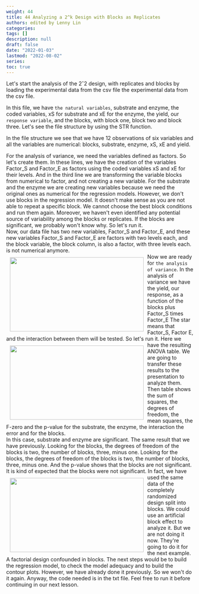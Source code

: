 ```yaml
---
weight: 44
title: 44 Analyzing a 2^k Design with Blocks as Replicates
authors: edited by Lenny Lin
categories: 
tags: []
description: null
draft: false
date: "2022-01-03"
lastmod: "2022-08-02"
series: 
toc: true
---
```





<!--more-->

Let's start the analysis of the 2ˆ2 design, with replicates and blocks by loading the experimental data from the csv file the experimental data from the csv file.  

In this file, we have `the natural variables`, substrate and enzyme, the coded variables, xS for substrate and xE for the enzyme, the yield, our `response variable`, and the blocks, with block one, block two and block three. Let's see the file structure by using the STR function.   

In the file structure we see that we have 12 observations of six variables and all the variables are numerical: blocks, substrate, enzyme, xS, xE and yield. 

For the analysis of variance, we need the variables defined as factors. So let's create them. In these lines, we have the creation of the variables Factor_S and Factor_E as factors using the coded variables xS and xE for their levels. And in the third line we are transforming the variable blocks from numerical to factor, and not creating a new variable. For the substrate and the enzyme we are creating new variables because we need the original ones as numerical for the regression models. However, we don't use blocks in the regression model. It doesn't make sense as you are not able to repeat a specific block. We cannot choose the best block conditions and run them again. Moreover, we haven't even identified any potential source of variability among the blocks or replicates. If the blocks are significant, we probably won't know why. So let's run it.  
Now, our data file has two new variables, Factor_S and Factor_E, and these new variables Factor_S and Factor_E are factors with two levels each, and the block variable, the block column, is also a factor, with three levels each. is not numerical anymore.   
<img width ="360" height= "200" src = "/docs/images/Screenshot 2022-08-04 163613.png" style ="float: left" HSPACE="10" VSPACE="10"/>
Now we are ready for `the analysis of variance`. In the analysis of variance we have the yield, our response, as a function of the blocks plus Factor_S times Factor_E The star means that Factor_S, Factor E, and the interaction between them will be tested. So let's run it. 
<img width ="360" height= "200" src = "/docs/images/Screenshot 2022-08-04 181645.png" style ="float: left" HSPACE="10" VSPACE="10"/>
Here we have the resulting ANOVA table. We are going to transfer these results to the presentation to analyze them. 
Then table shows the sum of squares, the degrees of freedom, the mean squares, the F-zero and the p-value for the substrate, the enzyme, the interaction the error and for the blocks.   
In this case, substrate and enzyme are significant. The same result that we have previously. Looking for the blocks, the degrees of freedom of the blocks is two, the number of blocks, three, minus one. Looking for the blocks, the degrees of freedom of the blocks is two, the number of blocks, three, minus one. And the p-value shows that the blocks are not significant. It is kind of expected that the blocks were not significant. 
<img width ="360" height= "200" src = "/docs/images/Screenshot 2022-08-04 181855.png" style ="float: left" HSPACE="10" VSPACE="10"/>
In fact, we have used the same data of the completely randomized design split into blocks. We could use an artificial block effect to analyze it. But we are not doing it now. They're going to do it for the next example. A factorial design confounded in blocks. The next steps would be to build the regression model, to check the model adequacy and to build the contour plots. However, we have already done it previously. So we won't do it again. Anyway, the code needed is in the txt file. Feel free to run it before continuing in our next lesson. 